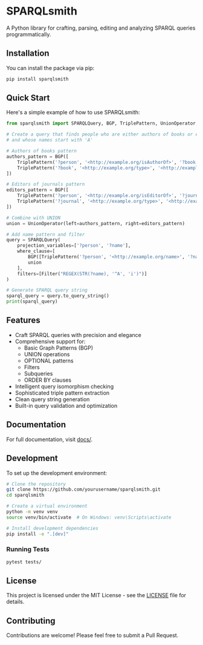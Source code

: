 # SPARQLsmith

A Python library for crafting, parsing, editing and analyzing SPARQL queries programmatically.

## Installation

You can install the package via pip:

```bash
pip install sparqlsmith
```

## Quick Start

Here's a simple example of how to use SPARQLsmith:

```python
from sparqlsmith import SPARQLQuery, BGP, TriplePattern, UnionOperator, Filter

# Create a query that finds people who are either authors of books or editors of journals
# and whose names start with 'A'

# Authors of books pattern
authors_pattern = BGP([
    TriplePattern('?person', '<http://example.org/isAuthorOf>', '?book'),
    TriplePattern('?book', '<http://example.org/type>', '<http://example.org/Book>')
])

# Editors of journals pattern
editors_pattern = BGP([
    TriplePattern('?person', '<http://example.org/isEditorOf>', '?journal'),
    TriplePattern('?journal', '<http://example.org/type>', '<http://example.org/Journal>')
])

# Combine with UNION
union = UnionOperator(left=authors_pattern, right=editors_pattern)

# Add name pattern and filter
query = SPARQLQuery(
    projection_variables=['?person', '?name'],
    where_clause=[
        BGP([TriplePattern('?person', '<http://example.org/name>', '?name')]),
        union
    ],
    filters=[Filter("REGEX(STR(?name), '^A', 'i')")]
)

# Generate SPARQL query string
sparql_query = query.to_query_string()
print(sparql_query)
```

## Features

- Craft SPARQL queries with precision and elegance
- Comprehensive support for:
  - Basic Graph Patterns (BGP)
  - UNION operations
  - OPTIONAL patterns
  - Filters
  - Subqueries
  - ORDER BY clauses
- Intelligent query isomorphism checking
- Sophisticated triple pattern extraction
- Clean query string generation
- Built-in query validation and optimization

## Documentation

For full documentation, visit [docs/](docs/).

## Development

To set up the development environment:

```bash
# Clone the repository
git clone https://github.com/yourusername/sparqlsmith.git
cd sparqlsmith

# Create a virtual environment
python -m venv venv
source venv/bin/activate  # On Windows: venv\Scripts\activate

# Install development dependencies
pip install -e ".[dev]"
```

### Running Tests

```bash
pytest tests/
```

## License

This project is licensed under the MIT License - see the [LICENSE](LICENSE) file for details.

## Contributing

Contributions are welcome! Please feel free to submit a Pull Request. 